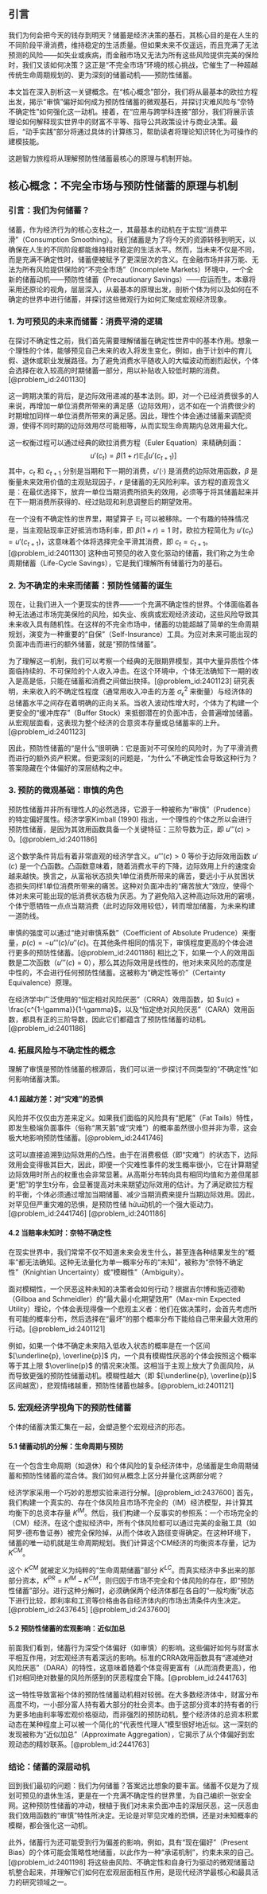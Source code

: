 ## 引言
我们为何会把今天的钱存到明天？储蓄是经济决策的基石，其核心目的是在人生的不同阶段平滑消费，维持稳定的生活质量。但如果未来不仅遥远，而且充满了无法预测的风险——如失业或疾病，而金融市场又无法为所有这些风险提供完美的保险时，我们又该如何决策？这正是“不完全市场”环境的核心挑战，它催生了一种超越传统生命周期规划的、更为深刻的储蓄动机——预防性储蓄。

本文旨在深入剖析这一关键概念。在“核心概念”部分，我们将从最基本的欧拉方程出发，揭示“审慎”偏好如何成为预防性储蓄的微观基石，并探讨灾难风险与“奈特不确定性”如何强化这一动机。接着，在“应用与跨学科连接”部分，我们将展示该理论如何解释现实世界中的财富不平等、指导公共政策设计与商业决策。最后，“动手实践”部分将通过具体的计算练习，帮助读者将理论知识转化为可操作的建模技能。

这趟智力旅程将从理解预防性储蓄最核心的原理与机制开始。

## 核心概念：不完全市场与预防性储蓄的原理与机制

### 引言：我们为何储蓄？

储蓄，作为经济行为的核心支柱之一，其最基本的动机在于实现“消费平滑”（Consumption Smoothing）。我们储蓄是为了将今天的资源转移到明天，以确保在人生的不同阶段都能维持相对稳定的生活水平。然而，当未来不仅是不同，而是充满不确定性时，储蓄便被赋予了更深层次的含义。在金融市场并非万能、无法为所有风险提供保险的“不完全市场”（Incomplete Markets）环境中，一个全新的储蓄动机——预防性储蓄（Precautionary Savings）——应运而生。本章将采用还原论的视角，层层深入，从最基本的原理出发，剖析个体为何以及如何在不确定的世界中进行储蓄，并探讨这些微观行为如何汇聚成宏观经济现象。

### 1. 为可预见的未来而储蓄：消费平滑的逻辑

在探讨不确定性之前，我们首先需要理解储蓄在确定性世界中的基本作用。想象一个理性的个体，能够预见自己未来的收入将发生变化，例如，由于计划中的育儿假、退休或职业发展路径。为了避免消费水平随收入的大幅波动而剧烈起伏，个体会选择在收入较高的时期储蓄一部分，用以补贴收入较低时期的消费。[@problem_id:2401130]

这一跨期决策的背后，是边际效用递减的基本法则。即，对一个已经消费很多的人来说，再增加一单位消费所带来的满足感（边际效用），远不如在一个消费很少的时期增加同样一单位消费所带来的满足感。因此，理性个体会通过储蓄来调配资源，使得不同时期的边际效用尽可能相等，从而实现生命周期内总效用最大化。

这一权衡过程可以通过经典的欧拉消费方程（Euler Equation）来精确刻画：
$$
u'(c_t) = \beta (1+r) \mathbb{E}_t [u'(c_{t+1})]
$$
其中，$c_t$ 和 $c_{t+1}$ 分别是当期和下一期的消费，$u'(\cdot)$ 是消费的边际效用函数，$\beta$ 是衡量未来效用价值的主观贴现因子，$r$ 是储蓄的无风险利率。该方程的直观含义是：在最优选择下，放弃一单位当期消费所损失的效用，必须等于将其储蓄起来并在下一期消费所获得的、经过贴现和利息调整后的期望效用。

在一个没有不确定性的世界里，期望算子 $\mathbb{E}_t$ 可以被移除。一个有趣的特殊情况是，当主观贴现率正好抵消市场利率，即 $\beta(1+r)=1$ 时，欧拉方程简化为 $u'(c_t) = u'(c_{t+1})$，这意味着个体将选择完全平滑其消费，即 $c_t = c_{t+1}$。[@problem_id:2401130] 这种由可预见的收入变化驱动的储蓄，我们称之为生命周期储蓄（Life-Cycle Savings），它是我们理解所有储蓄行为的基石。

### 2. 为不确定的未来而储蓄：预防性储蓄的诞生

现在，让我们进入一个更现实的世界——一个充满不确定性的世界。个体面临着各种无法通过市场完美保险的风险，如失业、疾病或宏观经济波动，这些风险导致其未来收入具有随机性。在这样的不完全市场中，储蓄的功能超越了简单的生命周期规划，演变为一种重要的“自保”（Self-Insurance）工具。为应对未来可能出现的负面冲击而进行的额外储蓄，就是“预防性储蓄”。

为了理解这一机制，我们可以考察一个经典的无限期界模型，其中大量异质性个体面临持续的、不可保险的个人收入冲击。在这个环境中，个体无法确知下一期的收入是高是低，只能在储蓄和消费之间做出抉择。[@problem_id:2401123] 研究表明，未来收入的不确定性程度（通常用收入冲击的方差 $\sigma^2_\epsilon$ 来衡量）与经济体的总储蓄水平之间存在着明确的正向关系。当收入波动性增大时，个体为了构建一个更安全的“缓冲库存”（Buffer Stock）来抵御潜在的负面冲击，会普遍增加储蓄。从宏观层面看，这表现为整个经济的合意资本存量或总储蓄率的上升。[@problem_id:2401123]

因此，预防性储蓄的“是什么”很明确：它是面对不可保险的风险时，为了平滑消费而进行的额外资产积累。但更深刻的问题是，“为什么”不确定性会导致这种行为？答案隐藏在个体偏好的深层结构之中。

### 3. 预防的微观基础：审慎的角色

预防性储蓄并非所有理性人的必然选择，它源于一种被称为“审慎”（Prudence）的特定偏好属性。经济学家Kimball (1990) 指出，一个理性的个体之所以会进行预防性储蓄，是因为其效用函数具备一个关键特征：三阶导数为正，即 $u'''(c) > 0$。[@problem_id:2401186]

这个数学条件背后有着非常直观的经济学含义。$u'''(c) > 0$ 等价于边际效用函数 $u'(c)$ 是一个凸函数。凸函数意味着，随着消费水平的下降，边际效用上升的速度会越来越快。换言之，从富裕状态损失1单位消费所带来的痛苦，要远小于从贫困状态损失同样1单位消费所带来的痛苦。这种对负面冲击的“痛苦放大”效应，使得个体对未来可能出现的低消费状态极为厌恶。为了避免陷入这种高边际效用的窘境，个体宁愿牺牲一点点当期消费（此时边际效用较低），转而增加储蓄，为未来构建一道防线。

审慎的强度可以通过“绝对审慎系数”（Coefficient of Absolute Prudence）来衡量，$p(c) = -u'''(c)/u''(c)$。在其他条件相同的情况下，审慎程度更高的个体会进行更多的预防性储蓄。[@problem_id:2401186] 相比之下，如果一个人的效用函数是二次函数（$u'''(c) = 0$），那么其边际效用是线性的，他对未来风险的态度是中性的，不会进行任何预防性储蓄。这被称为“确定性等价”（Certainty Equivalence）原理。

在经济学中广泛使用的“恒定相对风险厌恶”（CRRA）效用函数，如 $u(c) = \frac{c^{1-\gamma}}{1-\gamma}$，以及“恒定绝对风险厌恶”（CARA）效用函数，都具有正的三阶导数，因此它们都蕴含了预防性储蓄的动机。[@problem_id:2401186]

### 4. 拓展风险与不确定性的概念

理解了审慎是预防性储蓄的根源后，我们可以进一步探讨不同类型的“不确定性”如何影响储蓄决策。

#### 4.1 超越方差：对“灾难”的恐惧
风险并不仅仅由方差来定义。如果我们面临的风险具有“肥尾”（Fat Tails）特性，即发生极端负面事件（俗称“黑天鹅”或“灾难”）的概率虽然很小但并非为零，这会极大地影响预防性储蓄。[@problem_id:2441746]

这可以直接追溯到边际效用的凸性。由于在消费极低（即“灾难”）的状态下，边际效用会变得极其巨大，因此，即便一个灾难性事件的发生概率很小，它在计算期望边际效用时所占的权重也会非常显著。从高斯分布转向具有相同均值和方差但尾部更“肥”的学生t分布，会显著提高对未来期望边际效用的估计。为了满足欧拉方程的平衡，个体必须通过增加当期储蓄、减少当期消费来提升当期边际效用。因此，对罕见但严重灾难的恐惧，是预防性储 hữu动机的一个强大驱动力。[@problem_id:2441746] [@problem_id:2401186]

#### 4.2 当赔率未知时：奈特不确定性
在现实世界中，我们常常不仅不知道未来会发生什么，甚至连各种结果发生的“概率”都无法确知。这种无法量化为单一概率分布的“未知”，被称为“奈特不确定性”（Knightian Uncertainty）或“模糊性”（Ambiguity）。

面对模糊性，一个厌恶这种未知的决策者会如何行动？根据吉尔博和施迈德勒（Gilboa and Schmeidler）的“最大最小化期望效用”（Max-min Expected Utility）理论，个体会表现得像一个悲观主义者：他们在做决策时，会首先考虑所有可能的概率分布，然后选择在“最坏”的那个概率分布下能给自己带来最大效用的行动。[@problem_id:2401121]

例如，如果一个体不确定未来陷入低收入状态的概率是在一个区间 $[\underline{p}, \overline{p}]$ 内，一个具有模糊性厌恶的个体会按照这个概率等于其上限 $\overline{p}$ 的情况来决策。这相当于主观上放大了负面风险，从而导致更强的预防性储蓄动机。模糊性越大（即 $[\underline{p}, \overline{p}]$ 区间越宽），悲观情绪越重，预防性储蓄也越多。[@problem_id:2401121]

### 5. 宏观经济学视角下的预防性储蓄

个体的储蓄决策汇集在一起，会塑造整个宏观经济的形态。

#### 5.1 储蓄动机的分解：生命周期与预防
在一个包含生命周期（如退休）和个体风险的复杂经济体中，总储蓄是生命周期储蓄和预防性储蓄的混合体。我们如何从概念上区分并量化这两部分呢？

经济学家采用一个巧妙的思想实验来进行分解。[@problem_id:2437600] 首先，我们构建一个真实的、存在个体风险且市场不完全的（IM）经济模型，并计算其均衡下的总资本存量 $K^{IM}$。然后，我们构建一个反事实的参照系：一个市场完全的（CM）经济。在这个虚拟经济中，所有个体风险都可以通过完美的金融工具（如阿罗-德布鲁证券）被完全保险掉，从而个体收入路径变得确定。在这种环境下，储蓄的唯一动机就是生命周期规划。我们计算这个CM经济的均衡资本存量，记为 $K^{CM}$。

这个 $K^{CM}$ 就被定义为纯粹的“生命周期储蓄”部分 $K^{LC}$。而真实经济中多出来的那部分资本，$K^{PR} = K^{IM} - K^{CM}$，则归因于市场不完全和个体风险的存在，即“预防性储蓄”部分。进行这种分解时，必须确保两个经济体都在各自的“一般均衡”状态下进行比较，即利率和工资等价格由各自经济体内的市场出清条件内生决定。[@problem_id:2437645] [@problem_id:2437600]

#### 5.2 预防性储蓄的宏观影响：近似加总
前面我们看到，储蓄行为深受个体偏好（如审慎）的影响。这些偏好如何与财富水平相互作用，对宏观经济有着深远的影响。标准的CRRA效用函数具有“递减绝对风险厌恶”（DARA）的特性，这意味着随着个体变得更富有（从而消费更高），他们对相同绝对数量的风险所感到的厌恶程度会下降。[@problem_id:2441763]

这一特性导致富裕个体的预防性储蓄动机相对较弱。在大多数经济体中，财富分布高度不均，一小部分富人持有着大部分的社会资本。由于这部分资本的持有者的行为更多地由利率等宏观价格驱动，而非强烈的预防动机，整个经济体的总资本积累动态在某种程度上可以被一个简化的“代表性代理人”模型很好地近似。这一深刻的发现被称为“近似加总”（Approximate Aggregation），它揭示了从个体偏好到宏观动态的精妙联系。[@problem_id:2441763]

### 结论：储蓄的深层动机

回到我们最初的问题：我们为何储蓄？答案远比想象的要丰富。储蓄不仅是为了规划可预见的退休生活，更是在一个充满不确定性的世界里，为自己编织一张安全网。这种预防性储蓄的冲动，根植于我们对未来负面冲击的深层厌恶，这一厌恶由我们效用函数的“审慎”特性所决定。无论是对罕见灾难的恐惧，还是对未知概率的模糊，都会强化这一动机。

此外，储蓄行为还可能受到行为偏差的影响，例如，具有“现在偏好”（Present Bias）的个体可能会策略性地储蓄，以此作为一种“承诺机制”，约束未来的自己。[@problem_id:2401198] 将这些由风险、不确定性和自身行为驱动的微观储蓄动机整合起来，并理解它们如何在宏观层面相互作用，是现代经济学最核心和最具活力的研究领域之一。

